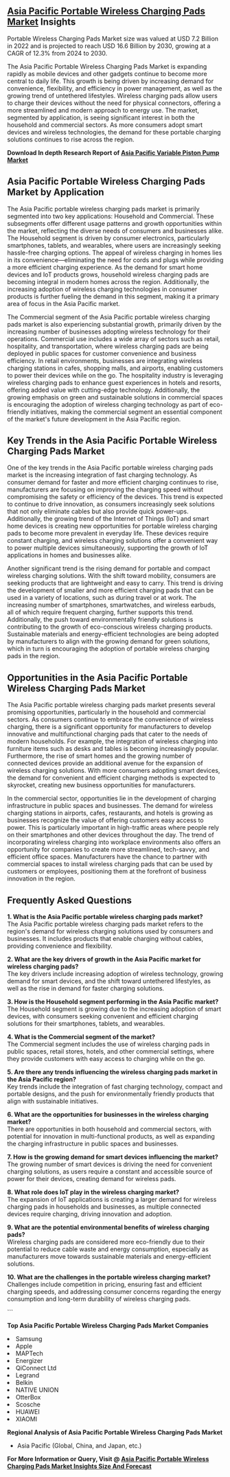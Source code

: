 <h2><a href="https://www.verifiedmarketreports.com/download-sample/?rid=350868&amp;utm_source=Github-Feb&amp;utm_medium=225" target="_blank">Asia Pacific Portable Wireless Charging Pads Market</a> Insights</h2><p>Portable Wireless Charging Pads Market size was valued at USD 7.2 Billion in 2022 and is projected to reach USD 16.6 Billion by 2030, growing at a CAGR of 12.3% from 2024 to 2030.</p><p><p>The Asia Pacific Portable Wireless Charging Pads Market is expanding rapidly as mobile devices and other gadgets continue to become more central to daily life. This growth is being driven by increasing demand for convenience, flexibility, and efficiency in power management, as well as the growing trend of untethered lifestyles. Wireless charging pads allow users to charge their devices without the need for physical connectors, offering a more streamlined and modern approach to energy use. The market, segmented by application, is seeing significant interest in both the household and commercial sectors. As more consumers adopt smart devices and wireless technologies, the demand for these portable charging solutions continues to rise across the region. <b><p><strong>Download In depth Research Report of <a href="https://www.verifiedmarketreports.com/download-sample/?rid=236118&amp;utm_source=Pulse-Dec&amp;utm_medium=225" target="_blank">Asia Pacific Variable Piston Pump Market</a></strong></p></b></p> <h2>Asia Pacific Portable Wireless Charging Pads Market by Application</h2> <p>The Asia Pacific portable wireless charging pads market is primarily segmented into two key applications: Household and Commercial. These subsegments offer different usage patterns and growth opportunities within the market, reflecting the diverse needs of consumers and businesses alike. The Household segment is driven by consumer electronics, particularly smartphones, tablets, and wearables, where users are increasingly seeking hassle-free charging options. The appeal of wireless charging in homes lies in its convenience—eliminating the need for cords and plugs while providing a more efficient charging experience. As the demand for smart home devices and IoT products grows, household wireless charging pads are becoming integral in modern homes across the region. Additionally, the increasing adoption of wireless charging technologies in consumer products is further fueling the demand in this segment, making it a primary area of focus in the Asia Pacific market. <p>The Commercial segment of the Asia Pacific portable wireless charging pads market is also experiencing substantial growth, primarily driven by the increasing number of businesses adopting wireless technology for their operations. Commercial use includes a wide array of sectors such as retail, hospitality, and transportation, where wireless charging pads are being deployed in public spaces for customer convenience and business efficiency. In retail environments, businesses are integrating wireless charging stations in cafes, shopping malls, and airports, enabling customers to power their devices while on the go. The hospitality industry is leveraging wireless charging pads to enhance guest experiences in hotels and resorts, offering added value with cutting-edge technology. Additionally, the growing emphasis on green and sustainable solutions in commercial spaces is encouraging the adoption of wireless charging technology as part of eco-friendly initiatives, making the commercial segment an essential component of the market's future development in the Asia Pacific region.</p> <h2>Key Trends in the Asia Pacific Portable Wireless Charging Pads Market</h2> <p>One of the key trends in the Asia Pacific portable wireless charging pads market is the increasing integration of fast charging technology. As consumer demand for faster and more efficient charging continues to rise, manufacturers are focusing on improving the charging speed without compromising the safety or efficiency of the devices. This trend is expected to continue to drive innovation, as consumers increasingly seek solutions that not only eliminate cables but also provide quick power-ups. Additionally, the growing trend of the Internet of Things (IoT) and smart home devices is creating new opportunities for portable wireless charging pads to become more prevalent in everyday life. These devices require constant charging, and wireless charging solutions offer a convenient way to power multiple devices simultaneously, supporting the growth of IoT applications in homes and businesses alike. <p>Another significant trend is the rising demand for portable and compact wireless charging solutions. With the shift toward mobility, consumers are seeking products that are lightweight and easy to carry. This trend is driving the development of smaller and more efficient charging pads that can be used in a variety of locations, such as during travel or at work. The increasing number of smartphones, smartwatches, and wireless earbuds, all of which require frequent charging, further supports this trend. Additionally, the push toward environmentally friendly solutions is contributing to the growth of eco-conscious wireless charging products. Sustainable materials and energy-efficient technologies are being adopted by manufacturers to align with the growing demand for green solutions, which in turn is encouraging the adoption of portable wireless charging pads in the region.</p> <h2>Opportunities in the Asia Pacific Portable Wireless Charging Pads Market</h2> <p>The Asia Pacific portable wireless charging pads market presents several promising opportunities, particularly in the household and commercial sectors. As consumers continue to embrace the convenience of wireless charging, there is a significant opportunity for manufacturers to develop innovative and multifunctional charging pads that cater to the needs of modern households. For example, the integration of wireless charging into furniture items such as desks and tables is becoming increasingly popular. Furthermore, the rise of smart homes and the growing number of connected devices provide an additional avenue for the expansion of wireless charging solutions. With more consumers adopting smart devices, the demand for convenient and efficient charging methods is expected to skyrocket, creating new business opportunities for manufacturers. <p>In the commercial sector, opportunities lie in the development of charging infrastructure in public spaces and businesses. The demand for wireless charging stations in airports, cafes, restaurants, and hotels is growing as businesses recognize the value of offering customers easy access to power. This is particularly important in high-traffic areas where people rely on their smartphones and other devices throughout the day. The trend of incorporating wireless charging into workplace environments also offers an opportunity for companies to create more streamlined, tech-savvy, and efficient office spaces. Manufacturers have the chance to partner with commercial spaces to install wireless charging pads that can be used by customers or employees, positioning them at the forefront of business innovation in the region.</p> <h2>Frequently Asked Questions</h2> <p><b>1. What is the Asia Pacific portable wireless charging pads market?</b><br>The Asia Pacific portable wireless charging pads market refers to the region's demand for wireless charging solutions used by consumers and businesses. It includes products that enable charging without cables, providing convenience and flexibility.</p> <p><b>2. What are the key drivers of growth in the Asia Pacific market for wireless charging pads?</b><br>The key drivers include increasing adoption of wireless technology, growing demand for smart devices, and the shift toward untethered lifestyles, as well as the rise in demand for faster charging solutions.</p> <p><b>3. How is the Household segment performing in the Asia Pacific market?</b><br>The Household segment is growing due to the increasing adoption of smart devices, with consumers seeking convenient and efficient charging solutions for their smartphones, tablets, and wearables.</p> <p><b>4. What is the Commercial segment of the market?</b><br>The Commercial segment includes the use of wireless charging pads in public spaces, retail stores, hotels, and other commercial settings, where they provide customers with easy access to charging while on the go.</p> <p><b>5. Are there any trends influencing the wireless charging pads market in the Asia Pacific region?</b><br>Key trends include the integration of fast charging technology, compact and portable designs, and the push for environmentally friendly products that align with sustainable initiatives.</p> <p><b>6. What are the opportunities for businesses in the wireless charging market?</b><br>There are opportunities in both household and commercial sectors, with potential for innovation in multi-functional products, as well as expanding the charging infrastructure in public spaces and businesses.</p> <p><b>7. How is the growing demand for smart devices influencing the market?</b><br>The growing number of smart devices is driving the need for convenient charging solutions, as users require a constant and accessible source of power for their devices, creating demand for wireless pads.</p> <p><b>8. What role does IoT play in the wireless charging market?</b><br>The expansion of IoT applications is creating a larger demand for wireless charging pads in households and businesses, as multiple connected devices require charging, driving innovation and adoption.</p> <p><b>9. What are the potential environmental benefits of wireless charging pads?</b><br>Wireless charging pads are considered more eco-friendly due to their potential to reduce cable waste and energy consumption, especially as manufacturers move towards sustainable materials and energy-efficient solutions.</p> <p><b>10. What are the challenges in the portable wireless charging market?</b><br>Challenges include competition in pricing, ensuring fast and efficient charging speeds, and addressing consumer concerns regarding the energy consumption and long-term durability of wireless charging pads.</p> ```</p><p><strong>Top Asia Pacific Portable Wireless Charging Pads Market Companies</strong></p><div data-test-id=""><p><li>Samsung</li><li> Apple</li><li> MAPTech</li><li> Energizer</li><li> QiConnect Ltd</li><li> Legrand</li><li> Belkin</li><li> NATIVE UNION</li><li> OtterBox</li><li> Scosche</li><li> HUAWEI</li><li> XIAOMI</li></p><div><strong>Regional Analysis of&nbsp;Asia Pacific Portable Wireless Charging Pads Market</strong></div><ul><li dir="ltr"><p dir="ltr">Asia Pacific (Global, China, and Japan, etc.)</p></li></ul><p><strong>For More Information or Query, Visit @&nbsp;</strong><strong><a href="https://www.verifiedmarketreports.com/product/portable-wireless-charging-pads-market/?utm_source=Github-Feb&amp;utm_medium=225" target="_blank">Asia Pacific Portable Wireless Charging Pads Market Insights Size And Forecast</a></strong></p></div><h2>&nbsp;</h2><div data-test-id="">&nbsp;</div>
